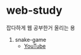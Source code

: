# web-study

잡다하게 웹 공부한거 올리는 용

1. snake-game
    - [YouTube](https://youtu.be/wM7eMJ26kc8 "따라한 영상")